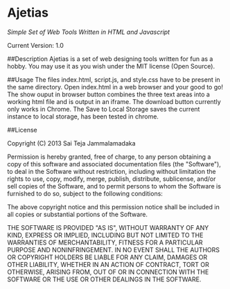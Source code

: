 Ajetias
=======

*Simple Set of Web Tools Written in HTML and Javascript*

Current Version: 1.0

##Description
Ajetias is a set of web designing tools written for fun as a hobby.
You may use it as you wish under the MIT license (Open Source).

##Usage
The files index.html, script.js, and style.css have to be present in the same directory.
Open index.html in a web browser and your good to go!
The show ouput in browser button combines the three text areas into a working html file and is output in an iframe.
The download button currently only works in Chrome.
The Save to Local Storage saves the current instance to local storage, has been tested in chrome.


##License

Copyright (C) 2013 Sai Teja Jammalamadaka

Permission is hereby granted, free of charge, to any person obtaining a copy of this software and associated documentation files (the "Software"), to deal in the Software without restriction, including without limitation the rights to use, copy, modify, merge, publish, distribute, sublicense, and/or sell copies of the Software, and to permit persons to whom the Software is furnished to do so, subject to the following conditions:

The above copyright notice and this permission notice shall be included in all copies or substantial portions of the Software.

THE SOFTWARE IS PROVIDED "AS IS", WITHOUT WARRANTY OF ANY KIND, EXPRESS OR IMPLIED, INCLUDING BUT NOT LIMITED TO THE WARRANTIES OF MERCHANTABILITY, FITNESS FOR A PARTICULAR PURPOSE AND NONINFRINGEMENT. IN NO EVENT SHALL THE AUTHORS OR COPYRIGHT HOLDERS BE LIABLE FOR ANY CLAIM, DAMAGES OR OTHER LIABILITY, WHETHER IN AN ACTION OF CONTRACT, TORT OR OTHERWISE, ARISING FROM, OUT OF OR IN CONNECTION WITH THE SOFTWARE OR THE USE OR OTHER DEALINGS IN THE SOFTWARE.
